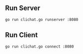 ## Run Server

```bash
go run clichat.go runserver :8080
```

## Run Client
```bash
go run clichat.go connect :8080
```